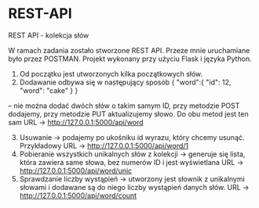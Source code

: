 # REST-API
REST API - kolekcja słów

W ramach zadania zostało stworzone REST API. Przeze mnie uruchamiane było przez POSTMAN. Projekt wykonany przy użyciu Flask i języka Python.
1.	Od początku jest utworzonych kilka początkowych słów. 
2.	Dodawanie odbywa się w następujący sposób 
{
    "word":{
        "id": 12,
        "word": "cake"
    }
}  

– nie można dodać dwóch słów o takim samym ID, przy metodzie POST dodajemy, przy metodzie PUT aktualizujemy słowo. Do obu metod jest ten sam URL -> http://127.0.0.1:5000/api/word
 
3.	Usuwanie -> podajemy po ukośniku id wyrazu, który chcemy usunąć. Przykładowy URL -> http://127.0.0.1:5000/api/word/1
4.	Pobieranie wszystkich unikalnych słów z kolekcji -> generuje się lista, która zawiera same słowa, bez numerów ID i jest wyświetlana URL -> http://127.0.0.1:5000/api/word/unic
5.	Sprawdzanie liczby wystąpień -> utworzony jest słownik z unikalnymi słowami i dodawane są do niego liczby wystąpień danych słów. URL -> http://127.0.0.1:5000/api/word/count 

